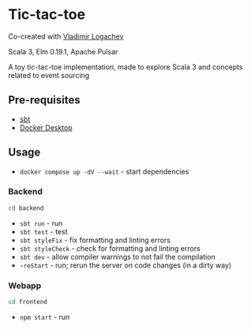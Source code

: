 # Tic-tac-toe

Co-created with [Vladimir Logachev](https://github.com/vladimirlogachev)

Scala 3, Elm 0.19.1, Apache Pulsar

A toy tic-tac-toe implementation, made to explore Scala 3 and concepts related to event sourcing

## Pre-requisites

- [sbt](https://www.scala-sbt.org/)
- [Docker Desktop](https://www.docker.com/products/docker-desktop/)

## Usage

- `docker compose up -dV --wait` - start dependencies

### Backend

```sh
cd backend
```

- `sbt run` - run
- `sbt test` - test
- `sbt styleFix` - fix formatting and linting errors
- `sbt styleCheck` - check for formatting and linting errors
- `sbt dev` - allow compiler warnings to not fail the compilation
- `~reStart` - run; rerun the server on code changes (in a dirty way)

### Webapp

```sh
cd frontend
```

- `npm start` - run

